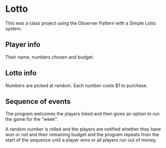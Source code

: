 # Lotto

This was a class project using the Observer Pattern with a Simple Lotto system.

## Player info
Their name, numbers chosen and budget.

## Lotto info
Numbers are picked at random.
Each number costs $1 to purchase.

## Sequence of events
The program welcomes the players listed and then gives an option to run the game for the "week".

A random number is rolled and the players are notified whether they have won or not and their remaining budget and the program repeats from the start of the sequence until a player wins or all players run out of money.
